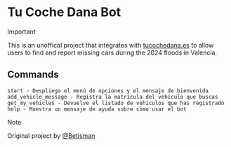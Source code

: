# Tu Coche Dana Bot

> [!IMPORTANT]
> This is an unoffical project that integrates with [tucochedana.es](https://tucochedana.es/) to allow users to find and report missing cars during the 2024 floods in Valencia.

## Commands

```text
start - Despliega el menú de opciones y el mensaje de bienvenida
add_vehicle_message - Registra la matrícula del vehículo que buscas
get_my_vehicles - Devuelve el listado de vehículos que has registrado
help - Muestra un mensaje de ayuda sobre cómo usar el bot
```
> [!NOTE]
> Original project by [@Betisman](https://github.com/Betisman/tucochedana-checker)